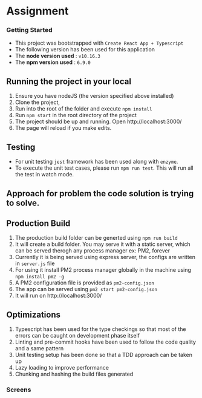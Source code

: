 # Assignment

### Getting Started

* This project was bootstrapped with `Create React App + Typescript`
* The following version has been used for this application 
* The **node version used** : `v10.16.3`
* The **npm version used** : `6.9.0`

## Running the project in your local

1. Ensure you have nodeJS (the version specified above installed)
2. Clone the project,  
3. Run into the root of the folder and execute `npm install`
4. Run `npm start` in the root directory of the project
5. The project should be up and running. Open http://localhost:3000/
6. The page will reload if you make edits.


## Testing

* For unit testing `jest` framework has been used along with `enzyme`. 
* To execute the unit test cases, please run `npm run test`. This will run all the test in watch mode.


## Approach for problem the code solution is trying to solve.



## Production Build

1. The production build folder can be generted using `npm run build`
2. It will create a build folder. You may serve it with a static server, which can be served therogh any process manager ex: PM2, forever
3. Currently it is being served using express server, the configs are written in `server.js` file
4. For using it install PM2 process manager globally in the machine using `npm install pm2 -g` 
5. A PM2 configuration file is provided as `pm2-config.json`
6. The app can be served using `pm2 start pm2-config.json`
7. It will run on http://localhost:3000/

## Optimizations

1. Typescript has been used for the type checkings so that most of the errors can be caught on development phase itself
2. Linting and pre-commit hooks have been used to follow the code quality and a same pattern
3. Unit testing setup has been done so that a TDD approach can be taken up
4. Lazy loading to improve performance
5. Chunking and hashing the build files generated

### Screens

